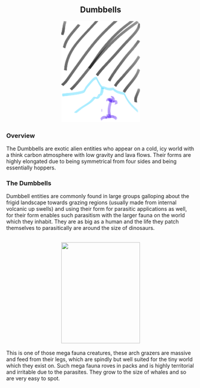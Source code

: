 <h2 align="center">Dumbbells
</h2>
<p align="center">
<img src="https://github.com/Insculpo/Sandbox_Galaxy/blob/Galactic/Stellar_Abyss_Setting_Bible/Photo_Directory/Dumbbells.png" width="210" height="270">
</p>

### Overview

The Dumbbells are exotic alien entities who appear on a cold, icy world with a think carbon atmosphere with low gravity and lava flows.  Their forms are highly elongated due to being symmetrical from four sides and being essentially hoppers.

### The Dumbbells

Dumbbell entities are commonly found in large groups galloping about the frigid landscape towards grazing regions (usually made from internal volcanic up swells) and using their form for parasitic applications as well, for their form enables such parasitism with the larger fauna on the world which they inhabit.  They are as big as a human and the life they patch themselves to parasitically are around the size of dinosaurs.  

<h2 align="center">
</h2>
<p align="center">
<img src="https://github.com/Insculpo/Sandbox_Galaxy/blob/Galactic/Stellar_Abyss_Setting_Bible/Photo_Directory/MegaDumbbells.png" width="210" height="270">
</p>

This is one of those mega fauna creatures, these arch grazers are massive and feed from their legs, which are spindly but well suited for the tiny world which they exist on.  Such mega fauna roves in packs and is highly territorial and irritable due to the parasites.  They grow to the size of whales and so are very easy to spot.
